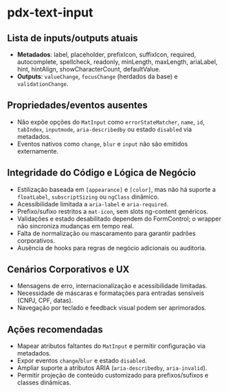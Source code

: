 # pdx-text-input

## Lista de inputs/outputs atuais

- **Metadados**: label, placeholder, prefixIcon, suffixIcon, required, autocomplete, spellcheck, readonly, minLength, maxLength, ariaLabel, hint, hintAlign, showCharacterCount, defaultValue.
- **Outputs**: `valueChange`, `focusChange` (herdados da base) e `validationChange`.

## Propriedades/eventos ausentes

- Não expõe opções do `MatInput` como `errorStateMatcher`, `name`, `id`, `tabIndex`, `inputmode`, `aria-describedby` ou estado `disabled` via metadados.
- Eventos nativos como `change`, `blur` e `input` não são emitidos externamente.

## Integridade do Código e Lógica de Negócio

- Estilização baseada em `[appearance]` e `[color]`, mas não há suporte a `floatLabel`, `subscriptSizing` ou `ngClass` dinâmico.
- Acessibilidade limitada a `aria-label` e `aria-required`.
- Prefixo/sufixo restritos a `mat-icon`, sem slots ng-content genéricos.
- Validações e estado desabilitado dependem do FormControl; o wrapper não sincroniza mudanças em tempo real.
- Falta de normalização ou mascaramento para garantir padrões corporativos.
- Ausência de hooks para regras de negócio adicionais ou auditoria.

## Cenários Corporativos e UX

- Mensagens de erro, internacionalização e acessibilidade limitadas.
- Necessidade de máscaras e formatações para entradas sensíveis (CNPJ, CPF, datas).
- Navegação por teclado e feedback visual podem ser aprimorados.

## Ações recomendadas

- Mapear atributos faltantes do `MatInput` e permitir configuração via metadados.
- Expor eventos `change`/`blur` e estado `disabled`.
- Ampliar suporte a atributos ARIA (`aria-describedby`, `aria-invalid`).
- Permitir projeção de conteúdo customizado para prefixos/sufixos e classes dinâmicas.
